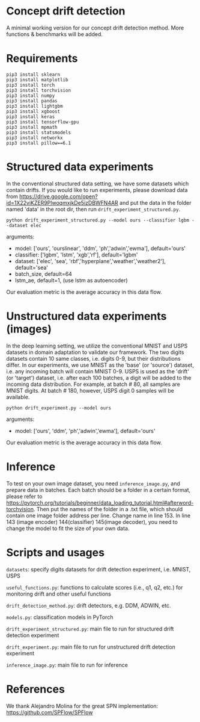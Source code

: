 # Concept drift detection

A minimal working version for our concept drift detection method. More functions & benchmarks will be added. 

# Requirements
```
pip3 install sklearn
pip3 install matplotlib
pip3 install torch
pip3 install torchvision
pip3 install numpy
pip3 install pandas
pip3 install lightgbm
pip3 install xgboost
pip3 install keras
pip3 install tensorflow-gpu
pip3 install mpmath
pip3 install statsmodels
pip3 install networkx
pip3 install pillow==6.1
```

# Structured data experiments

In the conventional structured data setting, we have some datasets which contain drifts. If you would like to run experiments, please download data from https://drive.google.com/open?id=1X22viKZER9PlwoqmxjkDe5izDBWFN4AR and put the data in the folder named 'data' in the root dir, then run `drift_experiment_structured.py`.

```
python drift_experiment_structured.py --model ours --classifier lgbm --dataset elec
```

arguments: 
- model: ['ours', 'ourslinear', 'ddm', 'ph','adwin','ewma'], default='ours'
- classifier: ['lgbm', 'lstm', 'xgb','rf'], default='lgbm'
- dataset: ['elec', 'sea', 'rbf','hyperplane','weather','weather2'], default='sea'
- batch_size, default=64
- lstm_ae, default=1, (use lstm as autoencoder)

Our evaluation metric is the average accuracy in this data flow.

# Unstructured data experiments (images)

In the deep learning setting, we utilize the conventional MNIST and USPS datasets in domain adaptation to validate our framework. The two digits datasets contain 10 same classes, i.e. digits 0-9, but their distributions differ. In our experiments, we use MNIST as the 'base' (or 'source') dataset, i.e. any incoming batch will contain MNIST 0-9. USPS is used as the 'drift' (or 'target') dataset, i.e. after each 100 batches, a digit will be added to the incoming data distribution. For example, at batch # 80, all samples are MNIST digits. At batch # 180, however, USPS digit 0 samples will be available. 


```
python drift_experiment.py --model ours
```

arguments: 
- model: ['ours', 'ddm', 'ph','adwin','ewma'], default='ours'

Our evaluation metric is the average accuracy in this data flow.

# Inference

To test on your own image dataset, you need `inference_image.py`, and prepare data in batches. Each batch should be a folder in a certain format, please refer to https://pytorch.org/tutorials/beginner/data_loading_tutorial.html#afterword-torchvision. Then put the names of the folder in a .txt file, which should contain one image folder address per line. Change name in line 153. In line 143 (image encoder) 144(classifier) 145(image decoder), you need to change the model to fit the size of your own data. 

# Scripts and usages

`datasets`: specify digits datasets for drift detection experiment, i.e. MNIST, USPS

`useful_functions.py`: functions to calculate scores (i.e., q1, q2, etc.) for monitoring drift and other useful functions

`drift_detection_method.py`: drift detectors, e.g. DDM, ADWIN, etc.

`models.py`: classification models in PyTorch

`drift_experiment_structured.py`: main file to run for structured drift detection experiment

`drift_experiment.py`: main file to run for unstructured drift detection experiment

`inference_image.py`: main file to run for inference


# References

We thank Alejandro Molina for the great SPN implementation: https://github.com/SPFlow/SPFlow
